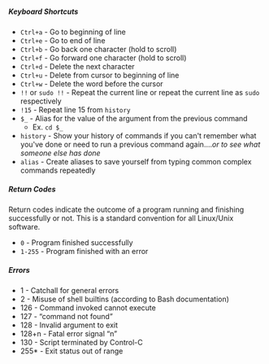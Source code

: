 

##### Keyboard Shortcuts
* `Ctrl+a` - Go to beginning of line
* `Ctrl+e` - Go to end of line
* `Ctrl+b` - Go back one character (hold to scroll)
* `Ctrl+f` - Go forward one character (hold to scroll)
* `Ctrl+d` - Delete the next character
* `Ctrl+u` - Delete from cursor to beginning of line
* `Ctrl+w` - Delete the word before the cursor
* `!!` or `sudo !!` - Repeat the current line or repeat the current line as `sudo` respectively
* `!15` - Repeat line 15 from `history` 
* `$_`  - Alias for the value of the argument from the previous command
    * Ex. `cd $_`
* `history` - Show your history of commands if you can't remember what you've done or need to run a previous command again....*or to see what someone else has done*
* `alias` - Create aliases to save yourself from typing common complex commands repeatedly

##### Return Codes
Return codes indicate the outcome of a program running and finishing successfully or not. This is a standard convention for all Linux/Unix software.

* `0` - Program finished successfully
* `1-255` - Program finished with an error
##### Errors
*  1 - Catchall for general errors
*  2 - Misuse of shell builtins (according to Bash documentation)
*  126 - Command invoked cannot execute
*  127 - “command not found”
*  128 - Invalid argument to exit
*  128+n - Fatal error signal “n”
*  130 - Script terminated by Control-C
*  255\* - Exit status out of range

